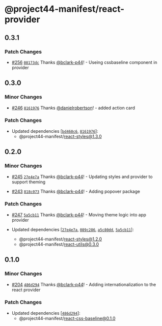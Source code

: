 # @project44-manifest/react-provider

## 0.3.1

### Patch Changes

- [#256](https://github.com/project44/manifest/pull/256)
  [`08173dc`](https://github.com/project44/manifest/commit/08173dc874277a52855fca6b850576234b1d6fc9)
  Thanks [@bclark-p44](https://github.com/bclark-p44)! - Useing cssbaseline component in provider

## 0.3.0

### Minor Changes

- [#246](https://github.com/project44/manifest/pull/246)
  [`8161976`](https://github.com/project44/manifest/commit/81619762d3624505f0b52dc712339e4ddef0d959)
  Thanks [@danielrobertson](https://github.com/danielrobertson)! - added action card

### Patch Changes

- Updated dependencies
  [[`bd460c6`](https://github.com/project44/manifest/commit/bd460c64b5f56f8ccc62ae81f6251d67b27bf0a9),
  [`8161976`](https://github.com/project44/manifest/commit/81619762d3624505f0b52dc712339e4ddef0d959)]:
  - @project44-manifest/react-styles@1.3.0

## 0.2.0

### Minor Changes

- [#245](https://github.com/project44/manifest/pull/245)
  [`27e4e7a`](https://github.com/project44/manifest/commit/27e4e7aa0c2f96300fde25f7f62d7f5b50bf329b)
  Thanks [@bclark-p44](https://github.com/bclark-p44)! - Updating styles and provider to support
  theming

* [#243](https://github.com/project44/manifest/pull/243)
  [`818c073`](https://github.com/project44/manifest/commit/818c0739a56553e405b6e5f8a9d2339e48b6b1ec)
  Thanks [@bclark-p44](https://github.com/bclark-p44)! - Adding popover package

### Patch Changes

- [#247](https://github.com/project44/manifest/pull/247)
  [`5a5cb11`](https://github.com/project44/manifest/commit/5a5cb110c69ef3abb44cb705eb816ec8ca04cf0b)
  Thanks [@bclark-p44](https://github.com/bclark-p44)! - Moving theme logic into app provider

- Updated dependencies
  [[`27e4e7a`](https://github.com/project44/manifest/commit/27e4e7aa0c2f96300fde25f7f62d7f5b50bf329b),
  [`089c286`](https://github.com/project44/manifest/commit/089c286124c5895478cd51fa22646aa8493da8c2),
  [`a5c80dd`](https://github.com/project44/manifest/commit/a5c80dd546e8732907d00c3ca2e8dc4bb3488aca),
  [`5a5cb11`](https://github.com/project44/manifest/commit/5a5cb110c69ef3abb44cb705eb816ec8ca04cf0b)]:
  - @project44-manifest/react-styles@1.2.0
  - @project44-manifest/react-utils@0.3.0

## 0.1.0

### Minor Changes

- [#204](https://github.com/project44/manifest/pull/204)
  [`486d294`](https://github.com/project44/manifest/commit/486d29490cd30b3c2a243fe25c7222db66a1dff0)
  Thanks [@bclark-p44](https://github.com/bclark-p44)! - Adding internationalization to the react
  provider

### Patch Changes

- Updated dependencies
  [[`486d294`](https://github.com/project44/manifest/commit/486d29490cd30b3c2a243fe25c7222db66a1dff0)]:
  - @project44-manifest/react-css-baseline@0.1.0
